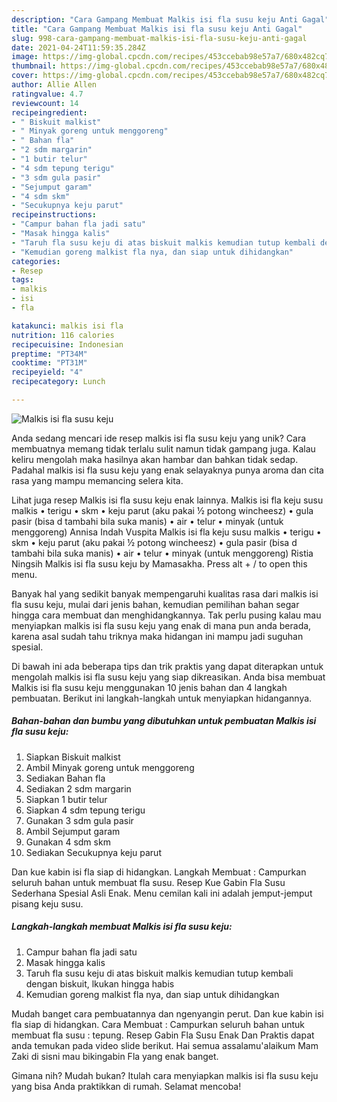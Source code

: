 ```yaml
---
description: "Cara Gampang Membuat Malkis isi fla susu keju Anti Gagal"
title: "Cara Gampang Membuat Malkis isi fla susu keju Anti Gagal"
slug: 998-cara-gampang-membuat-malkis-isi-fla-susu-keju-anti-gagal
date: 2021-04-24T11:59:35.284Z
image: https://img-global.cpcdn.com/recipes/453ccebab98e57a7/680x482cq70/malkis-isi-fla-susu-keju-foto-resep-utama.jpg
thumbnail: https://img-global.cpcdn.com/recipes/453ccebab98e57a7/680x482cq70/malkis-isi-fla-susu-keju-foto-resep-utama.jpg
cover: https://img-global.cpcdn.com/recipes/453ccebab98e57a7/680x482cq70/malkis-isi-fla-susu-keju-foto-resep-utama.jpg
author: Allie Allen
ratingvalue: 4.7
reviewcount: 14
recipeingredient:
- " Biskuit malkist"
- " Minyak goreng untuk menggoreng"
- " Bahan fla"
- "2 sdm margarin"
- "1 butir telur"
- "4 sdm tepung terigu"
- "3 sdm gula pasir"
- "Sejumput garam"
- "4 sdm skm"
- "Secukupnya keju parut"
recipeinstructions:
- "Campur bahan fla jadi satu"
- "Masak hingga kalis"
- "Taruh fla susu keju di atas biskuit malkis kemudian tutup kembali dengan biskuit, lkukan hingga habis"
- "Kemudian goreng malkist fla nya, dan siap untuk dihidangkan"
categories:
- Resep
tags:
- malkis
- isi
- fla

katakunci: malkis isi fla 
nutrition: 116 calories
recipecuisine: Indonesian
preptime: "PT34M"
cooktime: "PT31M"
recipeyield: "4"
recipecategory: Lunch

---
```



![Malkis isi fla susu keju](https://img-global.cpcdn.com/recipes/453ccebab98e57a7/680x482cq70/malkis-isi-fla-susu-keju-foto-resep-utama.jpg)

Anda sedang mencari ide resep malkis isi fla susu keju yang unik? Cara membuatnya memang tidak terlalu sulit namun tidak gampang juga. Kalau keliru mengolah maka hasilnya akan hambar dan bahkan tidak sedap. Padahal malkis isi fla susu keju yang enak selayaknya punya aroma dan cita rasa yang mampu memancing selera kita.

Lihat juga resep Malkis isi fla susu keju enak lainnya. Malkis isi fla keju susu malkis • terigu • skm • keju parut (aku pakai ½ potong wincheesz) • gula pasir (bisa d tambahi bila suka manis) • air • telur • minyak (untuk menggoreng) Annisa Indah Vuspita Malkis isi fla keju susu malkis • terigu • skm • keju parut (aku pakai ½ potong wincheesz) • gula pasir (bisa d tambahi bila suka manis) • air • telur • minyak (untuk menggoreng) Ristia Ningsih Malkis isi fla susu keju by Mamasakha. Press alt + / to open this menu.

Banyak hal yang sedikit banyak mempengaruhi kualitas rasa dari malkis isi fla susu keju, mulai dari jenis bahan, kemudian pemilihan bahan segar hingga cara membuat dan menghidangkannya. Tak perlu pusing kalau mau menyiapkan malkis isi fla susu keju yang enak di mana pun anda berada, karena asal sudah tahu triknya maka hidangan ini mampu jadi suguhan spesial.


Di bawah ini ada beberapa tips dan trik praktis yang dapat diterapkan untuk mengolah malkis isi fla susu keju yang siap dikreasikan. Anda bisa membuat Malkis isi fla susu keju menggunakan 10 jenis bahan dan 4 langkah pembuatan. Berikut ini langkah-langkah untuk menyiapkan hidangannya.

<!--inarticleads1-->

##### Bahan-bahan dan bumbu yang dibutuhkan untuk pembuatan Malkis isi fla susu keju:

1. Siapkan  Biskuit malkist
1. Ambil  Minyak goreng untuk menggoreng
1. Sediakan  Bahan fla
1. Sediakan 2 sdm margarin
1. Siapkan 1 butir telur
1. Siapkan 4 sdm tepung terigu
1. Gunakan 3 sdm gula pasir
1. Ambil Sejumput garam
1. Gunakan 4 sdm skm
1. Sediakan Secukupnya keju parut


Dan kue kabin isi fla siap di hidangkan. Langkah Membuat : Campurkan seluruh bahan untuk membuat fla susu. Resep Kue Gabin Fla Susu Sederhana Spesial Asli Enak. Menu cemilan kali ini adalah jemput-jemput pisang keju susu. 

<!--inarticleads2-->

##### Langkah-langkah membuat Malkis isi fla susu keju:

1. Campur bahan fla jadi satu
1. Masak hingga kalis
1. Taruh fla susu keju di atas biskuit malkis kemudian tutup kembali dengan biskuit, lkukan hingga habis
1. Kemudian goreng malkist fla nya, dan siap untuk dihidangkan


Mudah banget cara pembuatannya dan ngenyangin perut. Dan kue kabin isi fla siap di hidangkan. Cara Membuat : Campurkan seluruh bahan untuk membuat fla susu : tepung. Resep Gabin Fla Susu Enak Dan Praktis dapat anda temukan pada video slide berikut. Hai semua assalamu&#39;alaikum Mam Zaki di sisni mau bikingabin Fla yang enak banget. 

Gimana nih? Mudah bukan? Itulah cara menyiapkan malkis isi fla susu keju yang bisa Anda praktikkan di rumah. Selamat mencoba!
